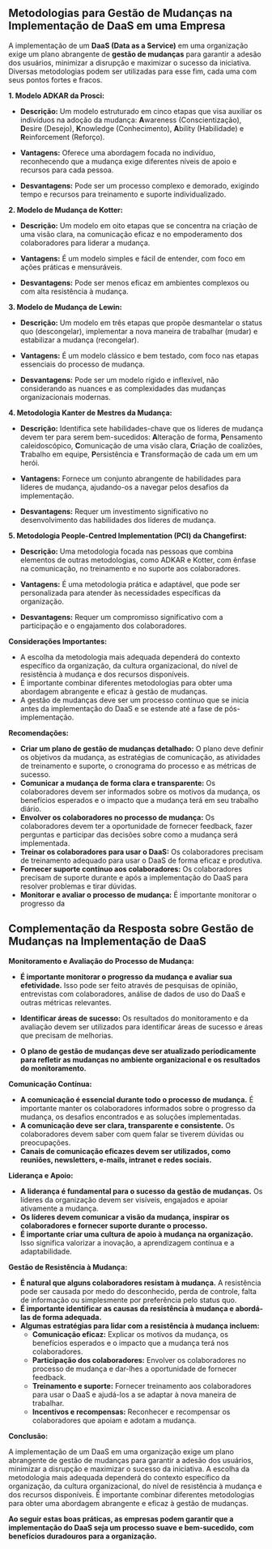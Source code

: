 ## Metodologias para Gestão de Mudanças na Implementação de DaaS em uma Empresa

A implementação de um **DaaS (Data as a Service)** em uma organização exige um plano abrangente de **gestão de mudanças** para garantir a adesão dos usuários, minimizar a disrupção e maximizar o sucesso da iniciativa. Diversas metodologias podem ser utilizadas para esse fim, cada uma com seus pontos fortes e fracos.

**1. Modelo ADKAR da Prosci:**

* **Descrição:** Um modelo estruturado em cinco etapas que visa auxiliar os indivíduos na adoção da mudança: **A**wareness (Conscientização), **D**esire (Desejo), **K**nowledge (Conhecimento), **A**bility (Habilidade) e **R**einforcement (Reforço).

* **Vantagens:** Oferece uma abordagem focada no indivíduo, reconhecendo que a mudança exige diferentes níveis de apoio e recursos para cada pessoa.
* **Desvantagens:** Pode ser um processo complexo e demorado, exigindo tempo e recursos para treinamento e suporte individualizado.

**2. Modelo de Mudança de Kotter:**

* **Descrição:** Um modelo em oito etapas que se concentra na criação de uma visão clara, na comunicação eficaz e no empoderamento dos colaboradores para liderar a mudança.

* **Vantagens:** É um modelo simples e fácil de entender, com foco em ações práticas e mensuráveis.
* **Desvantagens:** Pode ser menos eficaz em ambientes complexos ou com alta resistência à mudança.

**3. Modelo de Mudança de Lewin:**

* **Descrição:** Um modelo em três etapas que propõe desmantelar o status quo (descongelar), implementar a nova maneira de trabalhar (mudar) e estabilizar a mudança (recongelar).

* **Vantagens:** É um modelo clássico e bem testado, com foco nas etapas essenciais do processo de mudança.
* **Desvantagens:** Pode ser um modelo rígido e inflexível, não considerando as nuances e as complexidades das mudanças organizacionais modernas.

**4. Metodologia Kanter de Mestres da Mudança:**

* **Descrição:** Identifica sete habilidades-chave que os líderes de mudança devem ter para serem bem-sucedidos: **A**lteração de forma, **P**ensamento caleidoscópico, **C**omunicação de uma visão clara, **C**riação de coalizões, **T**rabalho em equipe, **P**ersistência e **T**ransformação de cada um em um herói.

* **Vantagens:** Fornece um conjunto abrangente de habilidades para líderes de mudança, ajudando-os a navegar pelos desafios da implementação.
* **Desvantagens:** Requer um investimento significativo no desenvolvimento das habilidades dos líderes de mudança.

**5. Metodologia People-Centred Implementation (PCI) da Changefirst:**

* **Descrição:** Uma metodologia focada nas pessoas que combina elementos de outras metodologias, como ADKAR e Kotter, com ênfase na comunicação, no treinamento e no suporte aos colaboradores.

* **Vantagens:** É uma metodologia prática e adaptável, que pode ser personalizada para atender às necessidades específicas da organização.
* **Desvantagens:** Requer um compromisso significativo com a participação e o engajamento dos colaboradores.

**Considerações Importantes:**

* A escolha da metodologia mais adequada dependerá do contexto específico da organização, da cultura organizacional, do nível de resistência à mudança e dos recursos disponíveis.
* É importante combinar diferentes metodologias para obter uma abordagem abrangente e eficaz à gestão de mudanças.
* A gestão de mudanças deve ser um processo contínuo que se inicia antes da implementação do DaaS e se estende até a fase de pós-implementação.

**Recomendações:**

* **Criar um plano de gestão de mudanças detalhado:** O plano deve definir os objetivos da mudança, as estratégias de comunicação, as atividades de treinamento e suporte, o cronograma do processo e as métricas de sucesso.
* **Comunicar a mudança de forma clara e transparente:** Os colaboradores devem ser informados sobre os motivos da mudança, os benefícios esperados e o impacto que a mudança terá em seu trabalho diário.
* **Envolver os colaboradores no processo de mudança:** Os colaboradores devem ter a oportunidade de fornecer feedback, fazer perguntas e participar das decisões sobre como a mudança será implementada.
* **Treinar os colaboradores para usar o DaaS:** Os colaboradores precisam de treinamento adequado para usar o DaaS de forma eficaz e produtiva.
* **Fornecer suporte contínuo aos colaboradores:** Os colaboradores precisam de suporte durante e após a implementação do DaaS para resolver problemas e tirar dúvidas.
* **Monitorar e avaliar o processo de mudança:** É importante monitorar o progresso da

## Complementação da Resposta sobre Gestão de Mudanças na Implementação de DaaS

**Monitoramento e Avaliação do Processo de Mudança:**

* **É importante monitorar o progresso da mudança e avaliar sua efetividade.** Isso pode ser feito através de pesquisas de opinião, entrevistas com colaboradores, análise de dados de uso do DaaS e outras métricas relevantes.
* **Identificar áreas de sucesso:** Os resultados do monitoramento e da avaliação devem ser utilizados para identificar áreas de sucesso e áreas que precisam de melhorias.

* **O plano de gestão de mudanças deve ser atualizado periodicamente para refletir as mudanças no ambiente organizacional e os resultados do monitoramento.**

**Comunicação Contínua:**

* **A comunicação é essencial durante todo o processo de mudança.** É importante manter os colaboradores informados sobre o progresso da mudança, os desafios encontrados e as soluções implementadas.
* **A comunicação deve ser clara, transparente e consistente.** Os colaboradores devem saber com quem falar se tiverem dúvidas ou preocupações.
* **Canais de comunicação eficazes devem ser utilizados, como reuniões, newsletters, e-mails, intranet e redes sociais.**

**Liderança e Apoio:**

* **A liderança é fundamental para o sucesso da gestão de mudanças.** Os líderes da organização devem ser visíveis, engajados e apoiar ativamente a mudança.
* **Os líderes devem comunicar a visão da mudança, inspirar os colaboradores e fornecer suporte durante o processo.**
* **É importante criar uma cultura de apoio à mudança na organização.** Isso significa valorizar a inovação, a aprendizagem contínua e a adaptabilidade.

**Gestão de Resistência à Mudança:**

* **É natural que alguns colaboradores resistam à mudança.** A resistência pode ser causada por medo do desconhecido, perda de controle, falta de informação ou simplesmente por preferência pelo status quo.
* **É importante identificar as causas da resistência à mudança e abordá-las de forma adequada.**
* **Algumas estratégias para lidar com a resistência à mudança incluem:**
    * **Comunicação eficaz:** Explicar os motivos da mudança, os benefícios esperados e o impacto que a mudança terá nos colaboradores.
    * **Participação dos colaboradores:** Envolver os colaboradores no processo de mudança e dar-lhes a oportunidade de fornecer feedback.
    * **Treinamento e suporte:** Fornecer treinamento aos colaboradores para usar o DaaS e ajudá-los a se adaptar à nova maneira de trabalhar.
    * **Incentivos e recompensas:** Reconhecer e recompensar os colaboradores que apoiam e adotam a mudança.

**Conclusão:**

A implementação de um DaaS em uma organização exige um plano abrangente de gestão de mudanças para garantir a adesão dos usuários, minimizar a disrupção e maximizar o sucesso da iniciativa. A escolha da metodologia mais adequada dependerá do contexto específico da organização, da cultura organizacional, do nível de resistência à mudança e dos recursos disponíveis. É importante combinar diferentes metodologias para obter uma abordagem abrangente e eficaz à gestão de mudanças.

**Ao seguir estas boas práticas, as empresas podem garantir que a implementação do DaaS seja um processo suave e bem-sucedido, com benefícios duradouros para a organização.**
